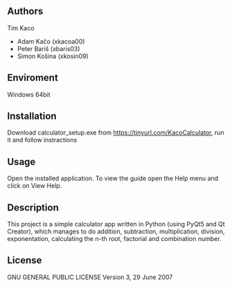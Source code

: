 ﻿Authors
------
Tim Kaco
- Adam Kačo (xkacoa00)
- Peter Bariš (xbaris03)
- Simon Košina (xkosin09)

Enviroment
---------
Windows 64bit

Installation
---------
Download calculator_setup.exe from https://tinyurl.com/KacoCalculator,
run it and follow instractions

Usage
---------
Open the installed application. To view the guide open the Help menu and click on View Help.

Description
---------
This project is a simple calculator app written in Python (using PyQt5 and Qt Creator), which manages to do addition, 
subtraction, multiplication, division, exponentation, calculating the n-th root, factorial and combination number.

License
---------
GNU GENERAL PUBLIC LICENSE Version 3, 29 June 2007